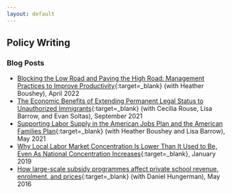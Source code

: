 ```yaml
---
layout: default
---
```

## Policy Writing

### Blog Posts
- [Blocking the Low Road and Paving the High Road: Management Practices to Improve Productivity](https://www.whitehouse.gov/cea/written-materials/2022/04/06/blocking-the-low-road-and-paving-the-high-road-management-practices-to-improve-productivity/){:target=_blank} (with Heather Boushey), April 2022
- [The Economic Benefits of Extending Permanent Legal Status to Unauthorized Immigrants](https://www.whitehouse.gov/cea/blog/2021/09/17/the-economic-benefits-of-extending-permanent-legal-status-to-unauthorized-immigrants/){:target=_blank} (with Cecilia Rouse, Lisa Barrow, and Evan Soltas), September 2021
- [Supporting Labor Supply in the American Jobs Plan and the American Families Plan](https://www.whitehouse.gov/cea/blog/2021/05/28/supporting-labor-supply-in-the-american-jobs-plan-and-the-american-families-plan/){:target=_blank} (with Heather Boushey and Lisa Barrow), May 2021
- [Why Local Labor Market Concentration Is Lower Than It Used to Be, Even As National Concentration Increases](https://www.promarket.org/2019/01/02/why-local-labor-market-concentration-is-lower-than-it-used-to-be-even-as-national-concentration-increases/){:target=_blank}, January 2019
- [How large-scale subsidy programmes affect private school revenue, enrolment, and prices](https://voxeu.org/article/effects-private-school-subsidy-programmes-school-revenue-and-enrolment){:target=_blank} (with Daniel Hungerman), May 2016
